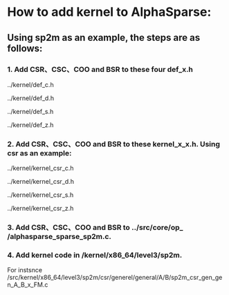 # How to add kernel to AlphaSparse:


## Using sp2m as an example, the steps are as follows:

### 1. Add CSR、CSC、COO and BSR to these four def_x.h

../kernel/def_c.h

../kernel/def_d.h

../kernel/def_s.h

../kernel/def_z.h 



### 2. Add CSR、CSC、COO and BSR to these kernel_x_x.h. Using csr as an example:

../kernel/kernel_csr_c.h

../kernel/kernel_csr_d.h

../kernel/kernel_csr_s.h

../kernel/kernel_csr_z.h

 

### 3. Add CSR、CSC、COO and BSR  to ../src/core/op_ /alphasparse_sparse_sp2m.c.

 

### 4. Add kernel code in /kernel/x86_64/level3/sp2m.

For instsnce /src/kernel/x86_64/level3/sp2m/csr/generel/general/A/B/sp2m_csr_gen_gen_A_B_x_FM.c
